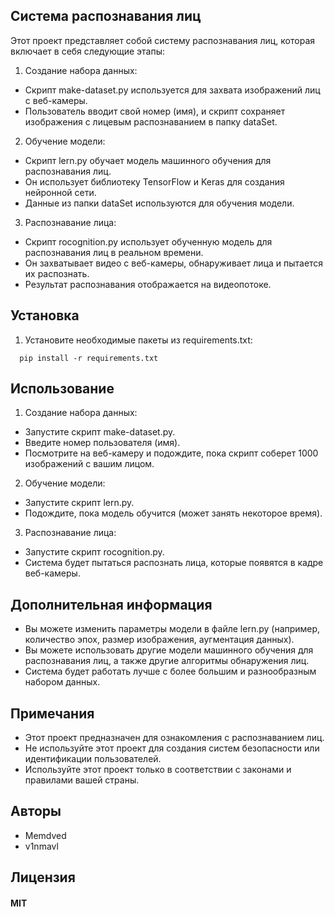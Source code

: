 ## Система распознавания лиц

Этот проект представляет собой систему распознавания лиц, которая включает в себя следующие этапы:

1. Создание набора данных:
  - Скрипт make-dataset.py используется для захвата изображений лиц с веб-камеры.
  - Пользователь вводит свой номер (имя), и скрипт сохраняет изображения с лицевым распознаванием в папку dataSet.
2. Обучение модели:
  - Скрипт lern.py обучает модель машинного обучения для распознавания лиц.
  - Он использует библиотеку TensorFlow и Keras для создания нейронной сети.
  - Данные из папки dataSet используются для обучения модели.
3. Распознавание лица:
  - Скрипт rocognition.py использует обученную модель для распознавания лиц в реальном времени.
  - Он захватывает видео с веб-камеры, обнаруживает лица и пытается их распознать.
  - Результат распознавания отображается на видеопотоке.

## Установка

1. Установите необходимые пакеты из requirements.txt:

  
``` 
  pip install -r requirements.txt
```

## Использование

1. Создание набора данных:
  - Запустите скрипт make-dataset.py.
  - Введите номер пользователя (имя).
  - Посмотрите на веб-камеру и подождите, пока скрипт соберет 1000 изображений с вашим лицом.
2. Обучение модели:
  - Запустите скрипт lern.py.
  - Подождите, пока модель обучится (может занять некоторое время).
3. Распознавание лица:
  - Запустите скрипт rocognition.py.
  - Система будет пытаться распознать лица, которые появятся в кадре веб-камеры.

## Дополнительная информация

- Вы можете изменить параметры модели в файле lern.py (например, количество эпох, размер изображения, аугментация данных).
- Вы можете использовать другие модели машинного обучения для распознавания лиц, а также другие алгоритмы обнаружения лиц.
- Система будет работать лучше с более большим и разнообразным набором данных.

## Примечания

- Этот проект предназначен для ознакомления с распознаванием лиц.
- Не используйте этот проект для создания систем безопасности или идентификации пользователей.
- Используйте этот проект только в соответствии с законами и правилами вашей страны.

## Авторы

* Memdved
* v1nmavl

## Лицензия

#### MIT
